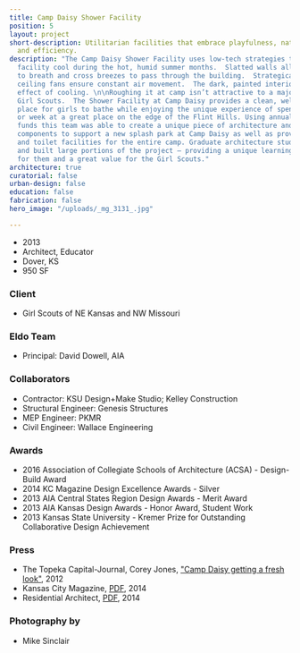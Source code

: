 ```yaml
---
title: Camp Daisy Shower Facility
position: 5
layout: project
short-description: Utilitarian facilities that embrace playfulness, natural ventilation
  and efficiency.
description: "The Camp Daisy Shower Facility uses low-tech strategies to keep the
  facility cool during the hot, humid summer months.  Slatted walls allow the interior
  to breath and cross breezes to pass through the building.  Strategically placed
  ceiling fans ensure constant air movement.  The dark, painted interior has a psychological
  effect of cooling. \n\nRoughing it at camp isn’t attractive to a majority of today’s
  Girl Scouts.  The Shower Facility at Camp Daisy provides a clean, well-lit and bug-free
  place for girls to bathe while enjoying the unique experience of spending a weekend
  or week at a great place on the edge of the Flint Hills. Using annual deferred maintenance
  funds this team was able to create a unique piece of architecture and custom interior
  components to support a new splash park at Camp Daisy as well as provide shower
  and toilet facilities for the entire camp. Graduate architecture students designed
  and built large portions of the project – providing a unique learning experience
  for them and a great value for the Girl Scouts."
architecture: true
curatorial: false
urban-design: false
education: false
fabrication: false
hero_image: "/uploads/_mg_3131_.jpg"

---
```

- 2013
- Architect, Educator
- Dover, KS
- 950 SF

### Client
- Girl Scouts of NE Kansas and NW Missouri

### Eldo Team
- Principal: David Dowell, AIA

### Collaborators
- Contractor: KSU Design+Make Studio; Kelley Construction
- Structural Engineer: Genesis Structures
- MEP Engineer: PKMR
- Civil Engineer: Wallace Engineering

### Awards
- 2016 Association of Collegiate Schools of Architecture (ACSA) - Design-Build Award
- 2014 KC Magazine Design Excellence Awards - Silver
- 2013 AIA Central States Region Design Awards - Merit Award
- 2013 AIA Kansas Design Awards - Honor Award, Student Work
- 2013 Kansas State University - Kremer Prize for Outstanding Collaborative Design Achievement

### Press
- The Topeka Capital-Journal, Corey Jones, ["Camp Daisy getting a fresh look"](https://www.cjonline.com/article/20120612/NEWS/306129775 "Camp Daisy getting a fresh look"), 2012
- Kansas City Magazine, [PDF](//assets.ctfassets.net/7ceafwpo4r5g/7vz4sOGFRRXFMsMcQ1zCHU/f7beb80fd5ffd0ebd7b2e5a8de27ff63/2014-KC_Mag_Design_Excellence_Awards.pdf "Download PDF: Design Excellence Awards"), 2014
- Residential Architect, [PDF](//assets.ctfassets.net/7ceafwpo4r5g/6kp8xnSP0ovG31QhoREPtH/835311df9266eff1d74856ccfd5e4786/2014-Residential_Architect_Awards_Camp_Daisy_Shower_Facility.pdf "Download PDF: Camp Daisy Hindman Shower Facility"), 2014

### Photography by
- Mike Sinclair